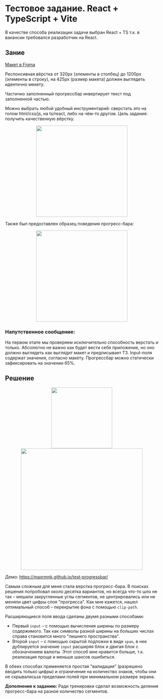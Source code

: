 # Тестовое задание. React + TypeScript + Vite

В качестве способа реализации задачи выбран React + TS т.к. в вакансии требовался разработчик на React.

## Зание

[Макет в Figma](https://www.figma.com/design/0T1OVhpMyCrK9B3GsbFj7P/Untitled?node-id=0-1&p=f&t=4Df9nxsI0n05Xxs1-0)

Респонсивная вёрстка от 320px (элементы в столбец) до 1200px (элементы в строку), на 425px (размер макета) должен выглядеть идентично мекету.

Частично заполненный прогрессбар инвертирует текст под заполненной частью.

Можно выбрать любой удобный инструментарий: сверстать это на голом html/css/js, на ts/react, либо на чём-то другом. Цель задания: получить качественную вёрстку.

<div align="center" >
  <img src="https://maxrmnk.github.io/test-progressbar/model.jpg" alt="" width="300" target="_blank">
</div>

Также был предоставлен образец поведения прогресс-бара:

<div align="center" >
  <img src="https://maxrmnk.github.io/test-progressbar/gif-preview.gif" alt="" width="300" target="_blank">
</div>

### Напутственное сообщение:

На первом этапе мы проверяем исключительно способность верстать и только. Абсолютно не важно как будет вести себя приложение, но оно должно выглядеть как выглядит макет и предписывает ТЗ. Input-поля содержат значения, согласно макету. Прогрессбар можно статически зафиксировать на значении 65%.

## Решение

<div align="center">
  <img src="https://maxrmnk.github.io/test-progressbar/demo1.jpg" alt="" width="200" target="_blank">

  <img src="https://maxrmnk.github.io/test-progressbar/demo2.jpg" alt="" width="400" target="_blank">
</div>

Демо: https://maxrmnk.github.io/test-progressbar/

Самым сложным для меня стала верстка прогресс-бара. В поисках решения попробовал около десятка вариантов, но всегда что-то шло не так – мешали закругленные углы сегментов, не центрировались или не меняли цвет цифры слоя "прогресса". Как мне кажется, нашел оптимальный способ – перекрытие фона с помощью `clip-path`.

Расширяющиеся поля ввода сделаны двумя разными способами:

- Первый `input` – с помощью вычисления ширины по размеру содержимого. Так как символы разной ширины на больших числах справа становится много "лишнего пространства".
- Второй `input` – с помощью скрытой подложки в виде `span`, в нее дублируется значение `input` расширяя блок и двигая блок с обозначением валюты. Этот способ мне нравится больше, т.к. реализация проще и меньше шансов ошибиться.

В обеих способах применяется простая "валидация" (разрешено вводить только цифры) и ограничение на количество знаков, чтобы они не скрывалисьза пределами полей при минимальном размере экрана.

**Дополнение к заданию:** Ради тренировки сделал возможность деления прогресс-бара на разное количество сегментов.

<!--
Тестовое задание для "AWX Solutions FZ-LLC": https://hh.ru/employer/9376786
на вакансию: https://hh.ru/vacancy/116157366
-->
